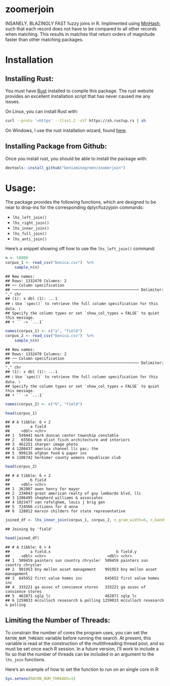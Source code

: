 
# zoomerjoin

INSANELY, BLAZINGLY FAST fuzzy joins in R. Implimented using
[MinHash](https://en.wikipedia.org/wiki/MinHash), such that each record
does not have to be compared to all other records when matching. This
results in matches that return orders of magnitude faster than other
matching packages.

# Installation

## Installing Rust:

You must have [Rust](https://www.rust-lang.org/tools/install) installed
to compile this package. The rust website provides an excellent
installation script that has never caused me any issues.

On Linux, you can install Rust with:

``` sh
curl --proto '=https' --tlsv1.2 -sSf https://sh.rustup.rs | sh
```

On Windows, I use the rust installation wizard, found
[here](https://forge.rust-lang.org/infra/other-installation-methods.html).

## Installing Package from Github:

Once you install rust, you should be able to install the package with:

``` r
devtools::install_github("beniaminogreen/zoomerjoin")
```

# Usage:

The package provides the following functions, which are designed to be
near to drop-ins for the corresponding dplyr/fuzzyjoin commands:

- `lhs_left_join()`
- `lhs_right_join()`
- `lhs_inner_join()`
- `lhs_full_join()`
- `lhs_anti_join()`

Here’s a snippet showing off how to use the `lhs_left_join()` command:

``` r
n <- 50000
corpus_1 <- read_csv("bonica.csv")  %>%
    sample_n(n)
```

    ## New names:
    ## Rows: 1332470 Columns: 2
    ## ── Column specification
    ## ──────────────────────────────────────────────────────── Delimiter: "," chr
    ## (1): x dbl (1): ...1
    ## ℹ Use `spec()` to retrieve the full column specification for this data. ℹ
    ## Specify the column types or set `show_col_types = FALSE` to quiet this message.
    ## • `` -> `...1`

``` r
names(corpus_1) <- c("a", "field")
corpus_2 <- read_csv("bonica.csv")  %>%
    sample_n(n)
```

    ## New names:
    ## Rows: 1332470 Columns: 2
    ## ── Column specification
    ## ──────────────────────────────────────────────────────── Delimiter: "," chr
    ## (1): x dbl (1): ...1
    ## ℹ Use `spec()` to retrieve the full column specification for this data. ℹ
    ## Specify the column types or set `show_col_types = FALSE` to quiet this message.
    ## • `` -> `...1`

``` r
names(corpus_2) <- c("b", "field")

head(corpus_1)
```

    ## # A tibble: 6 × 2
    ##         a field                                     
    ##     <dbl> <chr>                                     
    ## 1  549441 mark duncan center township constable     
    ## 2   65564 tom eliot fisch architecture and interiors
    ## 3  462251 sharper image photo                       
    ## 4 1280437 america channel llc pac; the              
    ## 5  999136 afghan food & paper inc                   
    ## 6 1106742 herkimer county womens republican club

``` r
head(corpus_2)
```

    ## # A tibble: 6 × 2
    ##         b field                                          
    ##     <dbl> <chr>                                          
    ## 1  362007 owen henry for mayor                           
    ## 2  234043 great american realty of guy lombardo blvd, llc
    ## 3 1206495 shepherd williams & associates                 
    ## 4 1023477 van rafelghem, louis j brig gen                
    ## 5  724566 citizens for d anna                            
    ## 6  128812 marvin childers for state representative

``` r
joined_df <- lhs_inner_join(corpus_1, corpus_2, n_gram_width=6, n_bands=20, band_width=5)
```

    ## Joining by 'field'

``` r
head(joined_df)
```

    ## # A tibble: 6 × 4
    ##         a field.x                             b field.y                      
    ##     <dbl> <chr>                           <dbl> <chr>                        
    ## 1  509459 painters sun country chrysler  509459 painters sun country chrysler
    ## 2  991953 bny mellon asset management    991953 bny mellon asset management  
    ## 3  645652 first value homes inc          645652 first value homes inc        
    ## 4  333221 ga assoc of convience stores   333221 ga assoc of convience stores 
    ## 5  462871 sglp lc                        462871 sglp lc                      
    ## 6 1259033 mcculloch resesarch & polling 1259033 mcculloch resesarch & polling

## Limiting the Number of Threads:

To constrain the number of cores the program uses, you can set the
`RAYON_NUM_THREADS` variable before running the search. At present, this
variable is read at the construction of the multithreading thread pool,
and so must be set once each R session. In a future version, I’ll work
to include a fix so that the number of threads can be included in an
argument to the `lhs_join` functions.

Here’s an example of how to set the function to run on an single core in
R:

``` r
Sys.setenv(RAYON_NUM_THREADS=1)
```
